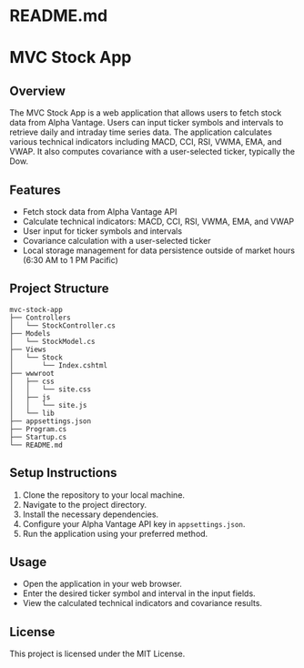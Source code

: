 # README.md

# MVC Stock App

## Overview
The MVC Stock App is a web application that allows users to fetch stock data from Alpha Vantage. Users can input ticker symbols and intervals to retrieve daily and intraday time series data. The application calculates various technical indicators including MACD, CCI, RSI, VWMA, EMA, and VWAP. It also computes covariance with a user-selected ticker, typically the Dow.

## Features
- Fetch stock data from Alpha Vantage API
- Calculate technical indicators: MACD, CCI, RSI, VWMA, EMA, and VWAP
- User input for ticker symbols and intervals
- Covariance calculation with a user-selected ticker
- Local storage management for data persistence outside of market hours (6:30 AM to 1 PM Pacific)

## Project Structure
```
mvc-stock-app
├── Controllers
│   └── StockController.cs
├── Models
│   └── StockModel.cs
├── Views
│   └── Stock
│       └── Index.cshtml
├── wwwroot
│   ├── css
│   │   └── site.css
│   ├── js
│   │   └── site.js
│   └── lib
├── appsettings.json
├── Program.cs
├── Startup.cs
└── README.md
```

## Setup Instructions
1. Clone the repository to your local machine.
2. Navigate to the project directory.
3. Install the necessary dependencies.
4. Configure your Alpha Vantage API key in `appsettings.json`.
5. Run the application using your preferred method.

## Usage
- Open the application in your web browser.
- Enter the desired ticker symbol and interval in the input fields.
- View the calculated technical indicators and covariance results.

## License
This project is licensed under the MIT License.